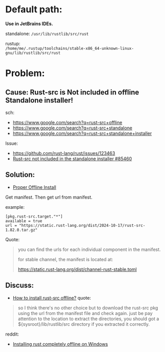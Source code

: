# Default path:
**Use in JetBrains IDEs.**

standalone:
`/usr/lib/rustlib/src/rust`

rustup:  
`/home/me/.rustup/toolchains/stable-x86_64-unknown-linux-gnu/lib/rustlib/src/rust`

# Problem:
## Cause: Rust-src is Not included in offline Standalone installer!
sch:
- https://www.google.com/search?q=rust-src+offline
- https://www.google.com/search?q=rust-src+standalone
- https://www.google.com/search?q=rust-src+standalone+installer

Issue:
- https://github.com/rust-lang/rust/issues/123463
- [Rust-src not included in the standalone installer #85460
](https://github.com/rust-lang/rust/issues/85460)

## Solution:
- [Proper Offline Install](https://users.rust-lang.org/t/proper-offline-install/116256/3)

Get manifest. Then get url from manifest.

example:
```
[pkg.rust-src.target."*"]
available = true
url = "https://static.rust-lang.org/dist/2024-10-17/rust-src-1.82.0.tar.gz"
```

Quote:
>you can find the urls for each individual component in the manifest.
>
>for stable channel, the manifest is located at:
>
>https://static.rust-lang.org/dist/channel-rust-stable.toml

## Discuss:
- [How to install rust-src offline?](https://users.rust-lang.org/t/how-to-install-rust-src-offline/99364)
quote:
>so I think there's no other choice but to download the rust-src pkg using the url from the manifest file and check again. just be pay attention to the location to extract the directories, you should got a ${sysroot}/lib/rustlib/src directory if you extracted it correctly.

reddit:
- [Installing rust completely offline on Windows](https://www.reddit.com/r/rust/comments/1dge9wt/installing_rust_completely_offline_on_windows/)
